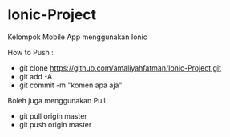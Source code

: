 # Ionic-Project
Kelompok Mobile App menggunakan Ionic

How to Push :
- git clone https://github.com/amaliyahfatman/Ionic-Project.git
- git add -A
- git commit -m "komen apa aja"

Boleh juga menggunakan Pull
- git pull origin master
- git push origin master

